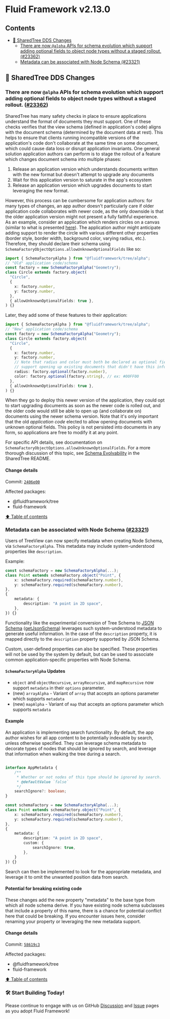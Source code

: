<!-- THIS IS AN AUTOGENERATED FILE. DO NOT EDIT THIS FILE DIRECTLY. -->

# Fluid Framework v2.13.0

## Contents

- [🌳 SharedTree DDS Changes](#-sharedtree-dds-changes)
  - [There are now `@alpha` APIs for schema evolution which support adding optional fields to object node types without a staged rollout. (#23362)](#there-are-now-alpha-apis-for-schema-evolution-which-support-adding-optional-fields-to-object-node-types-without-a-staged-rollout-23362)
  - [Metadata can be associated with Node Schema (#23321)](#metadata-can-be-associated-with-node-schema-23321)

## 🌳 SharedTree DDS Changes

### There are now `@alpha` APIs for schema evolution which support adding optional fields to object node types without a staged rollout. ([#23362](https://github.com/microsoft/FluidFramework/issues/23362))

SharedTree has many safety checks in place to ensure applications understand the format of documents they must support. One of these checks verifies that the view schema (defined in application's code) aligns with the document schema (determined by the document data at rest). This helps to ensure that clients running incompatible versions of the application's code don't collaborate at the same time on some document, which could cause data loss or disrupt application invariants. One general solution application authors can perform is to stage the rollout of a feature which changes document schema into multiple phases:

1. Release an application version which understands documents written with the new format but doesn't attempt to upgrade any documents
2. Wait for this application version to saturate in the app's ecosystem
3. Release an application version which upgrades documents to start leveraging the new format.

However, this process can be cumbersome for application authors: for many types of changes, an app author doesn't particularly care if older application code collaborates with newer code, as the only downside is that the older application version might not present a fully faithful experience. As an example, consider an application which renders circles on a canvas (similar to what is presented [here](https://github.com/microsoft/FluidFramework/blob/main/packages/dds/tree/docs/user-facing/schema-evolution.md)). The application author might anticipate adding support to render the circle with various different other properties (border style, border width, background color, varying radius, etc.). Therefore, they should declare their schema using `SchemaFactoryObjectOptions.allowUnknownOptionalFields` like so:

```typescript
import { SchemaFactoryAlpha } from "@fluidframework/tree/alpha";
// "Old" application code/schema
const factory = new SchemaFactoryAlpha("Geometry");
class Circle extends factory.object(
  "Circle",
  {
    x: factory.number,
    y: factory.number,
  },
  { allowUnknownOptionalFields: true },
) {}
```

Later, they add some of these features to their application:

```typescript
import { SchemaFactoryAlpha } from "@fluidframework/tree/alpha";
// "New" application code/schema
const factory = new SchemaFactoryAlpha("Geometry");
class Circle extends factory.object(
  "Circle",
  {
    x: factory.number,
    y: factory.number,
    // Note that radius and color must both be declared as optional fields since this application must
    // support opening up existing documents that didn't have this information.
    radius: factory.optional(factory.number),
    color: factory.optional(factory.string), // ex: #00FF00
  },
  { allowUnknownOptionalFields: true },
) {}
```

When they go to deploy this newer version of the application, they could opt to start upgrading documents as soon as the newer code is rolled out, and the older code would still be able to open up (and collaborate on) documents using the newer schema version. Note that it's only important that the old _application code_ elected to allow opening documents with unknown optional fields. This policy is not persisted into documents in any form, so applications are free to modify it at any point.

For specific API details, see documentation on `SchemaFactoryObjectOptions.allowUnknownOptionalFields`. For a more thorough discussion of this topic, see [Schema Evolvability](https://github.com/microsoft/FluidFramework/tree/main/packages/dds/tree#schema-evolvability) in the SharedTree README.

#### Change details

Commit: [`2406e00`](https://github.com/microsoft/FluidFramework/commit/2406e00efed282be58a9e09cb3478c9a9d170ef0)

Affected packages:

- @fluidframework/tree
- fluid-framework

[⬆️ Table of contents](#contents)

### Metadata can be associated with Node Schema ([#23321](https://github.com/microsoft/FluidFramework/issues/23321))

Users of TreeView can now specify metadata when creating Node Schema, via `SchemaFactoryAlpha`. This metadata may include system-understood properties like `description`.

Example:

```typescript
const schemaFactory = new SchemaFactoryAlpha(...);
class Point extends schemaFactory.object("Point", {
	x: schemaFactory.required(schemaFactory.number),
	y: schemaFactory.required(schemaFactory.number),
},
{
	metadata: {
		description: "A point in 2D space",
	},
}) {}

```

Functionality like the experimental conversion of Tree Schema to [JSON Schema](https://json-schema.org/) ([getJsonSchema](https://github.com/microsoft/FluidFramework/releases/tag/client_v2.4.0#user-content-metadata-can-now-be-associated-with-field-schema-22564)) leverages such system-understood metadata to generate useful information. In the case of the `description` property, it is mapped directly to the `description` property supported by JSON Schema.

Custom, user-defined properties can also be specified. These properties will not be used by the system by default, but can be used to associate common application-specific properties with Node Schema.

#### `SchemaFactoryAlpha` Updates

- `object` and `objectRecursive`, `arrayRecursive`, and `mapRecursive` now support `metadata` in their `options` parameter.
- (new) `arrayAlpha` - Variant of `array` that accepts an options parameter which supports `metadata`
- (new) `mapAlpha` - Variant of `map` that accepts an options parameter which supports `metadata`

#### Example

An application is implementing search functionality. By default, the app author wishes for all app content to be potentially indexable by search, unless otherwise specified. They can leverage schema metadata to decorate types of nodes that should be ignored by search, and leverage that information when walking the tree during a search.

```typescript

interface AppMetadata {
	/**
	 * Whether or not nodes of this type should be ignored by search.
	 * @defaultValue `false`
	 */
	searchIgnore?: boolean;
}

const schemaFactory = new SchemaFactoryAlpha(...);
class Point extends schemaFactory.object("Point", {
	x: schemaFactory.required(schemaFactory.number),
	y: schemaFactory.required(schemaFactory.number),
},
{
	metadata: {
		description: "A point in 2D space",
		custom: {
			searchIgnore: true,
		},
	}
}) {}

```

Search can then be implemented to look for the appropriate metadata, and leverage it to omit the unwanted position data from search.

#### Potential for breaking existing code

These changes add the new property "metadata" to the base type from which all node schema derive. If you have existing node schema subclasses that include a property of this name, there is a chance for potential conflict here that could be breaking. If you encounter issues here, consider renaming your property or leveraging the new metadata support.

#### Change details

Commit: [`58619c3`](https://github.com/microsoft/FluidFramework/commit/58619c3c4ee55ca1497a117321ae0b364e6084e6)

Affected packages:

- @fluidframework/tree
- fluid-framework

[⬆️ Table of contents](#contents)

### 🛠️ Start Building Today!

Please continue to engage with us on GitHub [Discussion](https://github.com/microsoft/FluidFramework/discussions) and [Issue](https://github.com/microsoft/FluidFramework/issues) pages as you adopt Fluid Framework!
